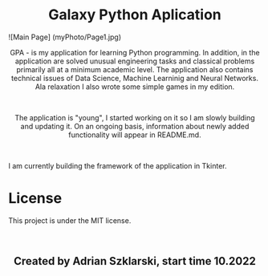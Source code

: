 <h1 align="center">Galaxy Python Aplication</h1>

![Main Page] (myPhoto/Page1.jpg)
<br>

<p style="text-align: center"> GPA - is my application for learning Python programming. In addition, in the application are solved unusual engineering tasks and classical problems primarily all at a minimum academic level. The application also contains technical issues of Data Science, Machine Learninig and Neural Networks. Ala relaxation I also wrote some simple games in my edition. </p>

<br>
<p style="text-align: center">The application is "young", I started working on it so I am slowly building and updating it. On an ongoing basis, information about newly added functionality will appear in README.md.</p>

<br>
<p>I am currently building the framework of the application in Tkinter.</p>

# License

<p>This project is under the MIT license.</p>

<br>
<h2 align="center">Created by Adrian Szklarski, start time 10.2022</h2>
